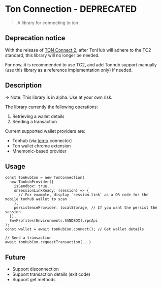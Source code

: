 # Ton Connection - DEPRECATED
> A library for connecting to ton


## Deprecation notice
With the release of [TON Connect 2](https://github.com/ton-connect/sdk), after TonHub will adhere to the TC2 standard, this library will no longer be needed.

For now, it is recommended to use TC2, and add Tonhub support manually (use this library as a reference implementation only) if needed.

## Description

=> Note: This library is in alpha. Use at your own risk.

The library currently the following operations:
 1. Retrieving a wallet details
 2. Sending a transaction

Current supported wallet providers are:

- Tonhub (via [ton-x](https://github.com/ton-foundation/ton-x) connector)
- Ton wallet chrome extension
- Mnemonic-based provider

## Usage

```
const tonHubCon = new TonConnection(
  new TonhubProvider({
    isSandbox: true,
    onSessionLinkReady: (session) => {
      // For example, display `session.link` as a QR code for the mobile tonhub wallet to scan
    },
    persistenceProvider: localStorage, // If you want the persist the session
  }),
  EnvProfiles[Environments.SANDBOX].rpcApi
);
const wallet = await tonHubCon.connect(); // Get wallet details

// Send a transaction
await tonHubCon.requestTransaction(...)
```

## Future

- Support disconnection
- Support transaction details (exit code)
- Support get methods
